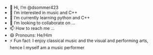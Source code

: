 - 👋 Hi, I’m @dsommer423
- 👀 I’m interested in music and C++
- 🌱 I’m currently learning python and C++
- 💞️ I’m looking to collaborate on ...
- 📫 How to reach me ...
- 😄 Pronouns: He/Him
- ⚡ Fun fact: I enjoy classical music and the visual and performing arts, hence I myself am a music performer

<!---
dsommer423/dsommer423 is a ✨ special ✨ repository because its `README.md` (this file) appears on your GitHub profile.
You can click the Preview link to take a look at your changes.
--->
